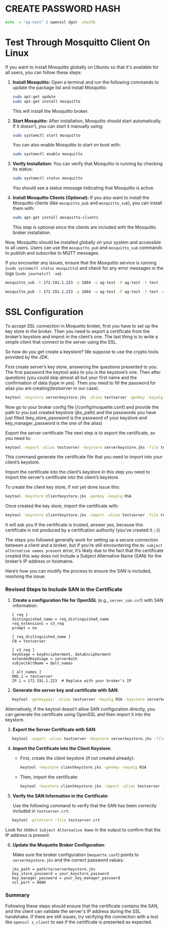 # CREATE PASSWORD HASH

```bash
echo -n "ag-test" | openssl dgst -sha256
```

# Test Through Mosquitto Client On Linux

If you want to install Mosquitto globally on Ubuntu so that it's available for all users, you can follow these steps:

1. **Install Mosquitto:**
   Open a terminal and run the following commands to update the package list and install Mosquitto:

   ```bash
   sudo apt-get update
   sudo apt-get install mosquitto
   ```

   This will install the Mosquitto broker.

2. **Start Mosquitto:**
   After installation, Mosquitto should start automatically. If it doesn't, you can start it manually using:

   ```bash
   sudo systemctl start mosquitto
   ```

   You can also enable Mosquitto to start on boot with:

   ```bash
   sudo systemctl enable mosquitto
   ```

3. **Verify Installation:**
   You can verify that Mosquitto is running by checking its status:

   ```bash
   sudo systemctl status mosquitto
   ```

   You should see a status message indicating that Mosquitto is active.

4. **Install Mosquitto Clients (Optional):**
   If you also want to install the Mosquitto clients (like `mosquitto_pub` and `mosquitto_sub`), you can install them with:

   ```bash
   sudo apt-get install mosquitto-clients
   ```

   This step is optional since the clients are included with the Mosquitto broker installation.

Now, Mosquitto should be installed globally on your system and accessible to all users. Users can use the `mosquitto_pub` and `mosquitto_sub` commands to publish and subscribe to MQTT messages.

If you encounter any issues, ensure that the Mosquitto service is running (`sudo systemctl status mosquitto`) and check for any error messages in the logs (`sudo journalctl -xe`).

```bash
mosquitto_sub -h 172.191.1.223 -p 1884 -u ag-test -P ag-test -t test

mosquitto_pub -h 172.191.1.223 -p 1884 -u ag-test -P ag-test -t test -m "{\"request_id\":\"723014563899\",\"biz_type\":\"1\",\"broadcast_type\":\"1\",\"money\":\"60.23\"}"
```

# SSL Configuration
To accept SSL connection in Moquette broker, first you have to set up the key store in the broker. Then you need to export a certificate from the broker’s keystore and improt in the client’s one. The last thing is to write a simple client that connect to the server using the SSL.

So how do you get create a keystore? We suppose to use the crypto tools provided by the JDK.

First create server’s key store, answering the questions presented to you. The first password the keytool asks to you is the keystore’s one. Then after questions (you could skip almost all but your first name and the confirmation of data (type in yes). Then you need to fill the password for alias you are creating(testserver in our case).

```bash
keytool -keystore serverkeystore.jks -alias testserver -genkey -keyalg RSA
```

Now go to your broker config file (/config/moquette.conf) and provide the path to you just created keystore (jks_path) and the passwords you have just filled (key_store_password is the password of your keystore and key_manager_password is the one of the alias)

Export the server certificate
The next step is to export the certificate, so you need to:

```bash
keytool -export -alias testserver -keystore serverkeystore.jks -file testserver.crt
```

This command generate the certificate file that you need to import into your client’s keystore.

Import the certificate into the client’s keystore
In this step you need to import the server’s certificate into the client’s keystore.

To create the client key store, if not yet done issue this:

```bash
keytool -keystore clientkeystore.jks -genkey -keyalg RSA
```

Once created the key store, import the certificate with:

```bash
keytool -keystore clientkeystore.jks -import -alias testserver -file testserver.crt -trustcacerts
```

It will ask you if the certificate is trusted, answer yes, because this certificate is not produced by a certifcation authority (you’ve created it ;-))

The steps you followed generally work for setting up a secure connection between a client and a broker, but if you’re still encountering the `No subject alternative names present` error, it’s likely due to the fact that the certificate created this way does not include a Subject Alternative Name (SAN) for the broker’s IP address or hostname.

Here’s how you can modify the process to ensure the SAN is included, resolving the issue:

### Revised Steps to Include SAN in the Certificate

1. **Create a configuration file for OpenSSL** (e.g., `server_san.cnf`) with SAN information:

```plaintext
   [ req ]
   distinguished_name = req_distinguished_name
   req_extensions = v3_req
   prompt = no

   [ req_distinguished_name ]
   CN = testserver

   [ v3_req ]
   keyUsage = keyEncipherment, dataEncipherment
   extendedKeyUsage = serverAuth
   subjectAltName = @alt_names

   [ alt_names ]
   DNS.1 = testserver
   IP.1 = 172.191.1.223  # Replace with your broker's IP
   ```

2. **Generate the server key and certificate with SAN**:

```bash
   keytool -genkeypair -alias testserver -keyalg RSA -keystore serverkeystore.jks -dname "CN=testserver" -ext "SAN=IP:172.191.1.223"
   ```

   Alternatively, if the keytool doesn’t allow SAN configuration directly, you can generate the certificate using OpenSSL and then import it into the keystore.

3. **Export the Server Certificate with SAN**:

```bash
   keytool -export -alias testserver -keystore serverkeystore.jks -file testserver.crt
   ```

4. **Import the Certificate into the Client Keystore**:

   - First, create the client keystore (if not created already):

     ```bash
     keytool -keystore clientkeystore.jks -genkey -keyalg RSA
     ```

   - Then, import the certificate:

     ```bash
     keytool -keystore clientkeystore.jks -import -alias testserver -file testserver.crt -trustcacerts
     ```

5. **Verify the SAN Information in the Certificate**:

   Use the following command to verify that the SAN has been correctly included in `testserver.crt`:

```bash
   keytool -printcert -file testserver.crt
   ```

   Look for `X509v3 Subject Alternative Name` in the output to confirm that the IP address is present.

6. **Update the Moquette Broker Configuration**:

   Make sure the broker configuration (`moquette.conf`) points to `serverkeystore.jks` and the correct password values:

```plaintext
   jks_path = path/to/serverkeystore.jks
   key_store_password = your_keystore_password
   key_manager_password = your_key_manager_password
   ssl_port = 8886
   ```

### Summary

Following these steps should ensure that the certificate contains the SAN, and the client can validate the server's IP address during the SSL handshake. If there are still issues, try verifying the connection with a tool like `openssl s_client` to see if the certificate is presented as expected.

